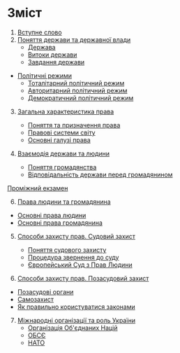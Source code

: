 <!-- -->
  
  # Зміст

1. [Вступне слово](osnovi_vchennya_pro_derjavu_ta_pravo.md)
2. [Поняття держави та державної влади](chapter1.md)
   * [Держава](derzhava.md)
   * [Витоки держави](vitoki_derzhavi.md)
   * [Завдання держави](zavdannya_derzhavi.md)
* [Політичні режими](2/zemlya_na_plani_ta_karti.md)
  * [Тоталітарний політичний режим](totaltarnii_poltichnii_rezhim.md)
  * [Авторитарний політичний режим](avtoritarnii_poltichnii_rezhim.md)
  * [Демократичний політичний режим](demokratichnii_poltichnii_rezhim.md)
3. [Загальна характеристика права]()
   * [Поняття та призначення права](totaltarnii_poltichnii_rezhim.md) 
   * [Правові системи світу](avtoritarnii_poltichnii_rezhim.md)
   * [Основні галузі права](avtoritarnii_poltichnii_rezhim.md)
 
4. [Взаємодія держави та людини]()
    * [Поняття громадянства]()
    * [Відповідальність держави перед громадянином]()
    
[Проміжний екзамен]()

6. [Права людини та громадянина]()
  * [Основні права людини]()
  * [Основні права громадянина]()
  
5. [Способи захисту прав. Судовий захист]()
   * [Поняття судового захисту]()
   * [Процедура звернення до суду]()
   * [Європейський Суд з Прав Людини]()

6. [Способи захисту прав. Позасудовий захист]()
  * [Позасудові органи]()
  * [Самозахист]()
  * [Як правильно користуватися законами]()

7. [Міжнародні організації та роль України]()
    * [Організація Об'єднаних Націй]() 
    * [ОБСЄ]()
    * [НАТО]() 


